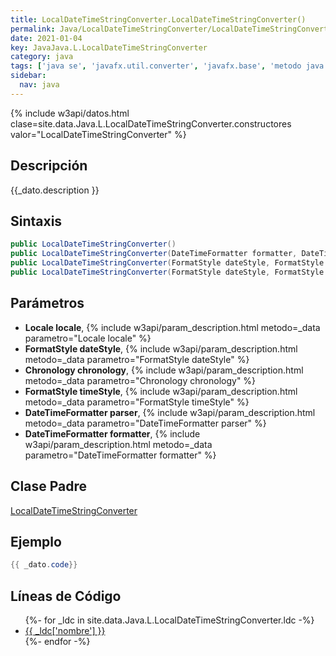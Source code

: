 ```yaml
---
title: LocalDateTimeStringConverter.LocalDateTimeStringConverter()
permalink: Java/LocalDateTimeStringConverter/LocalDateTimeStringConverter
date: 2021-01-04
key: JavaJava.L.LocalDateTimeStringConverter
category: java
tags: ['java se', 'javafx.util.converter', 'javafx.base', 'metodo java', 'JavaFX 8.0']
sidebar: 
  nav: java
---
```


{% include w3api/datos.html clase=site.data.Java.L.LocalDateTimeStringConverter.constructores valor="LocalDateTimeStringConverter" %}

## Descripción
{{_dato.description }}

## Sintaxis
~~~java
public LocalDateTimeStringConverter()
public LocalDateTimeStringConverter(DateTimeFormatter formatter, DateTimeFormatter parser)
public LocalDateTimeStringConverter(FormatStyle dateStyle, FormatStyle timeStyle)
public LocalDateTimeStringConverter(FormatStyle dateStyle, FormatStyle timeStyle, Locale locale, Chronology chronology)
~~~

## Parámetros
* **Locale locale**,  {% include w3api/param_description.html metodo=_data parametro="Locale locale" %}
* **FormatStyle dateStyle**,  {% include w3api/param_description.html metodo=_data parametro="FormatStyle dateStyle" %}
* **Chronology chronology**,  {% include w3api/param_description.html metodo=_data parametro="Chronology chronology" %}
* **FormatStyle timeStyle**,  {% include w3api/param_description.html metodo=_data parametro="FormatStyle timeStyle" %}
* **DateTimeFormatter parser**,  {% include w3api/param_description.html metodo=_data parametro="DateTimeFormatter parser" %}
* **DateTimeFormatter formatter**,  {% include w3api/param_description.html metodo=_data parametro="DateTimeFormatter formatter" %}

## Clase Padre
[LocalDateTimeStringConverter](/Java/LocalDateTimeStringConverter/)

## Ejemplo
~~~java
{{ _dato.code}}
~~~

## Líneas de Código
<ul>
{%- for _ldc in site.data.Java.L.LocalDateTimeStringConverter.ldc -%}
   <li>
       <a href="{{_ldc['url'] }}">{{ _ldc['nombre'] }}</a>
   </li>
{%- endfor -%}
</ul>
